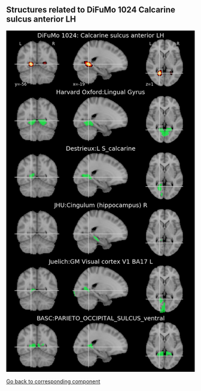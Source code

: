 


## Structures related to DiFuMo 1024 Calcarine sulcus anterior LH

![449](449.jpg "Structures related to DiFuMo 1024 Calcarine sulcus anterior LH")

[Go back to corresponding component](https://parietal-inria.github.io/DiFuMo/1024/html/449.html)